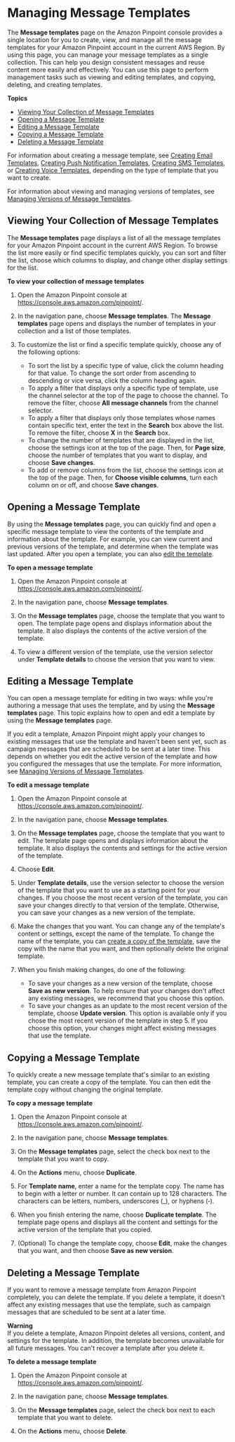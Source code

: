 # Managing Message Templates<a name="message-templates-managing"></a>

The **Message templates** page on the Amazon Pinpoint console provides a single location for you to create, view, and manage all the message templates for your Amazon Pinpoint account in the current AWS Region\. By using this page, you can manage your message templates as a single collection\. This can help you design consistent messages and reuse content more easily and effectively\. You can use this page to perform management tasks such as viewing and editing templates, and copying, deleting, and creating templates\.

**Topics**
+ [Viewing Your Collection of Message Templates](#message-templates-managing-view-all)
+ [Opening a Message Template](#message-templates-managing-open)
+ [Editing a Message Template](#message-templates-managing-edit)
+ [Copying a Message Template](#message-templates-managing-copy)
+ [Deleting a Message Template](#message-templates-managing-delete)

For information about creating a message template, see [Creating Email Templates](message-templates-creating-email.md), [Creating Push Notification Templates](message-templates-creating-push.md), [Creating SMS Templates](message-templates-creating-sms.md), or [Creating Voice Templates](message-templates-creating-voice.md), depending on the type of template that you want to create\.

For information about viewing and managing versions of templates, see [Managing Versions of Message Templates](message-templates-versioning.md)\.

## Viewing Your Collection of Message Templates<a name="message-templates-managing-view-all"></a>

The **Message templates** page displays a list of all the message templates for your Amazon Pinpoint account in the current AWS Region\. To browse the list more easily or find specific templates quickly, you can sort and filter the list, choose which columns to display, and change other display settings for the list\.

**To view your collection of message templates**

1. Open the Amazon Pinpoint console at [https://console\.aws\.amazon\.com/pinpoint/](https://console.aws.amazon.com/pinpoint/)\.

1. In the navigation pane, choose **Message templates**\. The **Message templates** page opens and displays the number of templates in your collection and a list of those templates\.

1. To customize the list or find a specific template quickly, choose any of the following options:
   + To sort the list by a specific type of value, click the column heading for that value\. To change the sort order from ascending to descending or vice versa, click the column heading again\. 
   + To apply a filter that displays only a specific type of template, use the channel selector at the top of the page to choose the channel\. To remove the filter, choose **All message channels** from the channel selector\.
   + To apply a filter that displays only those templates whose names contain specific text, enter the text in the **Search** box above the list\. To remove the filter, choose **X** in the **Search** box\.
   + To change the number of templates that are displayed in the list, choose the settings icon at the top of the page\. Then, for **Page size**, choose the number of templates that you want to display, and choose **Save changes**\.
   + To add or remove columns from the list, choose the settings icon at the top of the page\. Then, for **Choose visible columns**, turn each column on or off, and choose **Save changes**\.

## Opening a Message Template<a name="message-templates-managing-open"></a>

By using the **Message templates** page, you can quickly find and open a specific message template to view the contents of the template and information about the template\. For example, you can view current and previous versions of the template, and determine when the template was last updated\. After you open a template, you can also [edit the template](#message-templates-managing-edit)\.

**To open a message template**

1. Open the Amazon Pinpoint console at [https://console\.aws\.amazon\.com/pinpoint/](https://console.aws.amazon.com/pinpoint/)\.

1. In the navigation pane, choose **Message templates**\.

1. On the **Message templates** page, choose the template that you want to open\.  The template page opens and displays information about the template\. It also displays the contents of the active version of the template\.

1. To view a different version of the template, use the version selector under **Template details** to choose the version that you want to view\.

## Editing a Message Template<a name="message-templates-managing-edit"></a>

You can open a message template for editing in two ways: while you're authoring a message that uses the template, and by using the **Message templates** page\. This topic explains how to open and edit a template by using the **Message templates** page\.

If you edit a template, Amazon Pinpoint might apply your changes to existing messages that use the template and haven't been sent yet, such as campaign messages that are scheduled to be sent at a later time\. This depends on whether you edit the active version of the template and how you configured the messages that use the template\. For more information, see [Managing Versions of Message Templates](message-templates-versioning.md)\.

**To edit a message template**

1. Open the Amazon Pinpoint console at [https://console\.aws\.amazon\.com/pinpoint/](https://console.aws.amazon.com/pinpoint/)\.

1. In the navigation pane, choose **Message templates**\.

1. On the **Message templates** page, choose the template that you want to edit\. The template page opens and displays information about the template\. It also displays the contents and settings for the active version of the template\.

1. Choose **Edit**\.

1. Under **Template details**, use the version selector to choose the version of the template that you want to use as a starting point for your changes\. If you choose the most recent version of the template, you can save your changes directly to that version of the template\. Otherwise, you can save your changes as a new version of the template\.

1. Make the changes that you want\. You can change any of the template's content or settings, except the name of the template\. To change the name of the template, you can [create a copy of the template](#message-templates-managing-copy), save the copy with the name that you want, and then optionally delete the original template\.

1. When you finish making changes, do one of the following:
   + To save your changes as a new version of the template, choose **Save as new version**\. To help ensure that your changes don't affect any existing messages, we recommend that you choose this option\.
   + To save your changes as an update to the most recent version of the template, choose **Update version**\. This option is available only if you chose the most recent version of the template in step 5\. If you choose this option, your changes might affect existing messages that use the template\.

## Copying a Message Template<a name="message-templates-managing-copy"></a>

To quickly create a new message template that's similar to an existing template, you can create a copy of the template\. You can then edit the template copy without changing the original template\.

**To copy a message template**

1. Open the Amazon Pinpoint console at [https://console\.aws\.amazon\.com/pinpoint/](https://console.aws.amazon.com/pinpoint/)\.

1. In the navigation pane, choose **Message templates**\.

1. On the **Message templates** page, select the check box next to the template that you want to copy\.

1. On the **Actions** menu, choose **Duplicate**\.

1. For **Template name**, enter a name for the template copy\. The name has to begin with a letter or number\. It can contain up to 128 characters\. The characters can be letters, numbers, underscores \(\_\), or hyphens \(‐\)\. 

1. When you finish entering the name, choose **Duplicate template**\. The template page opens and displays all the content and settings for the active version of the template that you copied\.

1. \(Optional\) To change the template copy, choose **Edit**, make the changes that you want, and then choose **Save as new version**\.

## Deleting a Message Template<a name="message-templates-managing-delete"></a>

If you want to remove a message template from Amazon Pinpoint completely, you can delete the template\. If you delete a template, it doesn't affect any existing messages that use the template, such as campaign messages that are scheduled to be sent at a later time\.

**Warning**  
If you delete a template, Amazon Pinpoint deletes all versions, content, and settings for the template\. In addition, the template becomes unavailable for all future messages\. You can't recover a template after you delete it\. 

**To delete a message template**

1. Open the Amazon Pinpoint console at [https://console\.aws\.amazon\.com/pinpoint/](https://console.aws.amazon.com/pinpoint/)\.

1. In the navigation pane, choose **Message templates**\.

1. On the **Message templates** page, select the check box next to each template that you want to delete\.

1.  On the **Actions** menu, choose **Delete**\.